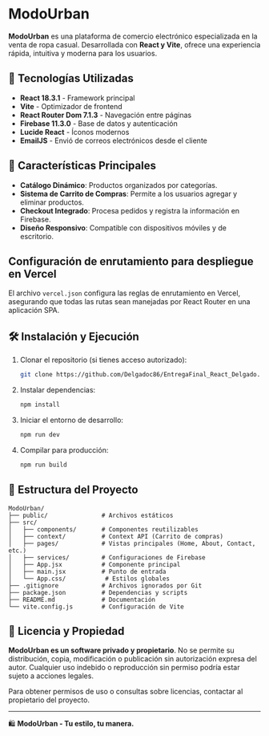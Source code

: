 # ModoUrban

**ModoUrban** es una plataforma de comercio electrónico especializada en la venta de ropa casual. Desarrollada con **React y Vite**, ofrece una experiencia rápida, intuitiva y moderna para los usuarios.

## 🚀 Tecnologías Utilizadas

- **React 18.3.1** - Framework principal
- **Vite** - Optimizador de frontend
- **React Router Dom 7.1.3** - Navegación entre páginas
- **Firebase 11.3.0** - Base de datos y autenticación
- **Lucide React** - Íconos modernos
- **EmailJS** - Envió de correos electrónicos desde el cliente

## 📌 Características Principales

- **Catálogo Dinámico**: Productos organizados por categorías.
- **Sistema de Carrito de Compras**: Permite a los usuarios agregar y eliminar productos.
- **Checkout Integrado**: Procesa pedidos y registra la información en Firebase.
- **Diseño Responsivo**: Compatible con dispositivos móviles y de escritorio.

## Configuración de enrutamiento para despliegue en Vercel  
El archivo `vercel.json` configura las reglas de enrutamiento en Vercel, asegurando que todas las rutas sean manejadas por React Router en una aplicación SPA.


## 🛠 Instalación y Ejecución

1. Clonar el repositorio (si tienes acceso autorizado):
   ```sh
   git clone https://github.com/Delgadoc86/EntregaFinal_React_Delgado.git
   ```
2. Instalar dependencias:
   ```sh
   npm install
   ```
3. Iniciar el entorno de desarrollo:
   ```sh
   npm run dev
   ```
4. Compilar para producción:
   ```sh
   npm run build
   ```

## 📂 Estructura del Proyecto
```
ModoUrban/
├── public/               # Archivos estáticos
├── src/
│   ├── components/       # Componentes reutilizables
│   ├── context/          # Context API (Carrito de compras)
│   ├── pages/            # Vistas principales (Home, About, Contact, etc.)
│   ├── services/         # Configuraciones de Firebase
│   ├── App.jsx           # Componente principal
│   ├── main.jsx          # Punto de entrada
│   └── App.css/           # Estilos globales
├── .gitignore            # Archivos ignorados por Git
├── package.json          # Dependencias y scripts
├── README.md             # Documentación
└── vite.config.js        # Configuración de Vite
```

## 📜 Licencia y Propiedad

**ModoUrban es un software privado y propietario**. No se permite su distribución, copia, modificación o publicación sin autorización expresa del autor. Cualquier uso indebido o reproducción sin permiso podría estar sujeto a acciones legales.

Para obtener permisos de uso o consultas sobre licencias, contactar al propietario del proyecto.

---
🛍 **ModoUrban - Tu estilo, tu manera.**

